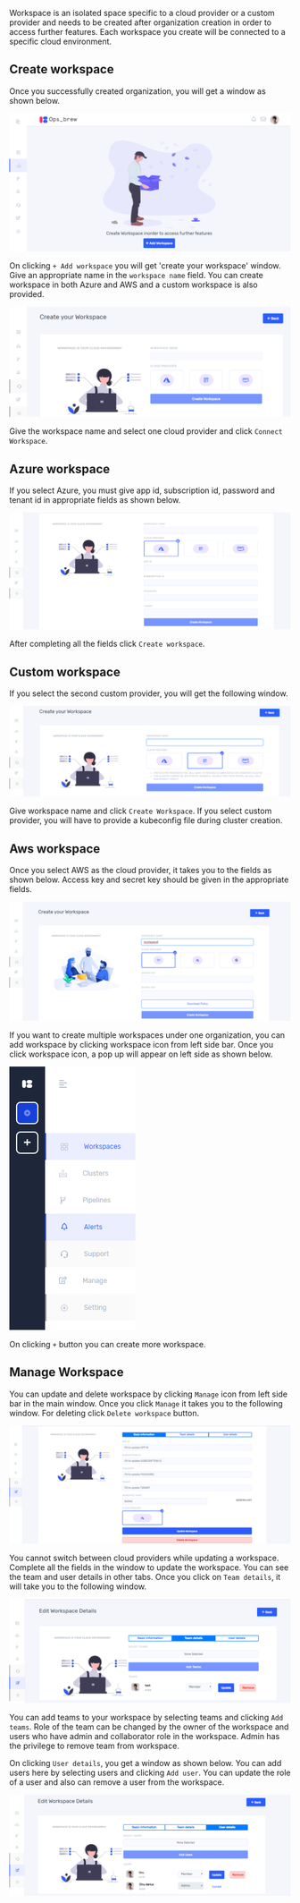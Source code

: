 
Workspace is an isolated space specific to a cloud provider or a custom provider and needs to be created after organization creation in order to access further features. Each workspace you create will be connected to a specific cloud environment.

## Create workspace

Once you successfully created organization, you will get a window as shown below.

![create workspace](_assets//19create-workspace.png)

On clicking `+ Add workspace` you will get 'create your workspace' window. Give an appropriate name in the `workspace name` field. You can create workspace in both Azure and AWS and a custom workspace is also provided. 

![create details](_assets/20create-workspace.png)


Give the workspace name and select one cloud provider and click `Connect Workspace`.

## Azure workspace

If you select Azure, you must give app id, subscription id, password and tenant id in appropriate fields as shown below.

![azure details](_assets/21azure-workspace.png)

After completing all the fields click `Create workspace`.

## Custom workspace 

If you select the second custom provider, you will get the following window. 

![custom details](_assets/22custom-workspace.png)

Give workspace name and click `Create Workspace`. If you select custom provider, you will have to provide a kubeconfig file during cluster creation. 

## Aws workspace

Once you select AWS as the cloud provider, it takes you to the fields as shown below. Access key and secret key should be given in the appropriate fields. 

![edit details](_assets/23aws-workspace.png)

If you want to create multiple workspaces under one organization, you can add workspace by clicking workspace icon from left side bar. Once you click workspace icon, a pop up will appear on left side as shown below. 

![edit details](_assets/24workspace.png)

On clicking `+` button you can create more workspace.   

## Manage Workspace 

You can update and delete workspace by clicking `Manage` icon from left side bar in the main window. Once you click `Manage` it takes you to the following window. For deleting click `Delete workspace` button. 

![manage workspace](_assets/25manage-workspace.png)

You cannot switch between cloud providers while updating a workspace. Complete all the fields in the window to update the workspace. You can see the team and user details in other tabs. Once you click on `Team details`, it will take you to the following window. 

![user details](_assets/26manage-workspace.png)

You can add teams to your workspace by selecting teams and clicking `Add teams`. Role of the team can be changed by the owner of the workspace and users who have admin and collaborator role in the workspace. Admin has the privilege to remove team from workspace. 

On clicking `User details`, you get a window as shown below. You can add users here by selecting users and  clicking `Add user`. You can update the role of a user and also can remove a user from the workspace.  

![team details](_assets/27manage-workspace.png)